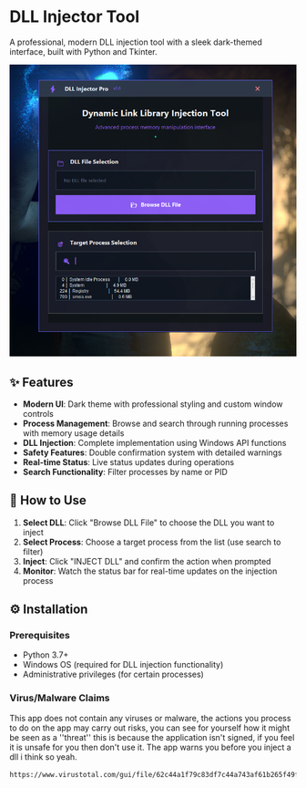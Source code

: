 # DLL Injector Tool

A professional, modern DLL injection tool with a sleek dark-themed interface, built with Python and Tkinter.

![DLL Injector Tool](https://raw.githubusercontent.com/sharp4real/dllinjectortool/refs/heads/main/Screenshot%202025-09-17%20193954.png)

## ✨ Features

- **Modern UI**: Dark theme with professional styling and custom window controls
- **Process Management**: Browse and search through running processes with memory usage details
- **DLL Injection**: Complete implementation using Windows API functions
- **Safety Features**: Double confirmation system with detailed warnings
- **Real-time Status**: Live status updates during operations
- **Search Functionality**: Filter processes by name or PID

## 🚀 How to Use

1. **Select DLL**: Click "Browse DLL File" to choose the DLL you want to inject
2. **Select Process**: Choose a target process from the list (use search to filter)
3. **Inject**: Click "INJECT DLL" and confirm the action when prompted
4. **Monitor**: Watch the status bar for real-time updates on the injection process

## ⚙️ Installation

### Prerequisites
- Python 3.7+
- Windows OS (required for DLL injection functionality)
- Administrative privileges (for certain processes)

### Virus/Malware Claims
This app does not contain any viruses or malware, the actions you process to do on the app may carry out risks, you can
see for yourself how it might be seen as a ''threat'' this is because the application isn't signed, if you feel it is 
unsafe for you then don't use it. The app warns you before you inject a dll i think so yeah.

```bash
https://www.virustotal.com/gui/file/62c44a1f79c83df7c44a743af61b265f49f1da752edff59d53549198e979815c?nocache=1


